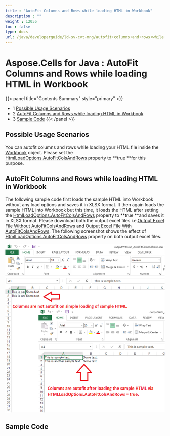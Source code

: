 ```yaml
---
title : "AutoFit Columns and Rows while loading HTML in Workbook" 
description : "" 
weight : 12055 
toc : false
type: docs
url: /java/developerguide/ld-sv-cvt-mng/autofit+columns+and+rows+while+loading+html+in+workbook/
---
```


# Aspose.Cells for Java : AutoFit Columns and Rows while loading HTML in Workbook


{{< panel title="Contents Summary" style="primary" >}}
*   1 [Possible Usage Scenarios](#possible-usage-scenarios)
*   2 [AutoFit Columns and Rows while loading HTML in Workbook](#autofit-columns-and-rows-while-loading-html-in-workbook)
*   3 [Sample Code](#sample-code)
{{< /panel >}}
 

## Possible Usage Scenarios

You can autofit columns and rows while loading your HTML file inside the [Workbook](https://apireference.aspose.com/java/cells/com.aspose.cells/Workbook) object. Please set the [HtmlLoadOptions.AutoFitColsAndRows](https://apireference.aspose.com/java/cells/com.aspose.cells/htmlloadoptions#AutoFitColsAndRows) property to **true **for this purpose.

## AutoFit Columns and Rows while loading HTML in Workbook

The following sample code first loads the sample HTML into Workbook without any load options and saves it in XLSX format. It then again loads the sample HTML into Workbook but this time, it loads the HTML after setting the [HtmlLoadOptions.AutoFitColsAndRows](https://apireference.aspose.com/java/cells/com.aspose.cells/htmlloadoptions#AutoFitColsAndRows) property to **true **and saves it in XLSX format. Please download both the output excel files i.e.[Output Excel File Without AutoFitColsAndRows](https://docs2.aspose.com/cells/java/attachments/25002947/25395235.xlsx) and [Output Excel File With AutoFitColsAndRows](https://docs2.aspose.com/cells/java/attachments/25002947/25395237.xlsx). The following screenshot shows the effect of [HtmlLoadOptions.AutoFitColsAndRows](https://apireference.aspose.com/java/cells/com.aspose.cells/htmlloadoptions#AutoFitColsAndRows) property on both output excel files.

![image](25395236.png)

## Sample Code

